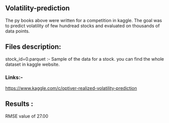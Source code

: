 ## Volatility-prediction

The py books above were written for a competition in kaggle. The goal was to predict volatility of few hundread stocks and evaluated on thousands of data points.

## Files description:

stock_id=0.parquet :- Sample of the data for a stock. you can find the whole dataset in kaggle website.

### Links:-

https://www.kaggle.com/c/optiver-realized-volatility-prediction

## Results : 
RMSE value of 27.00

